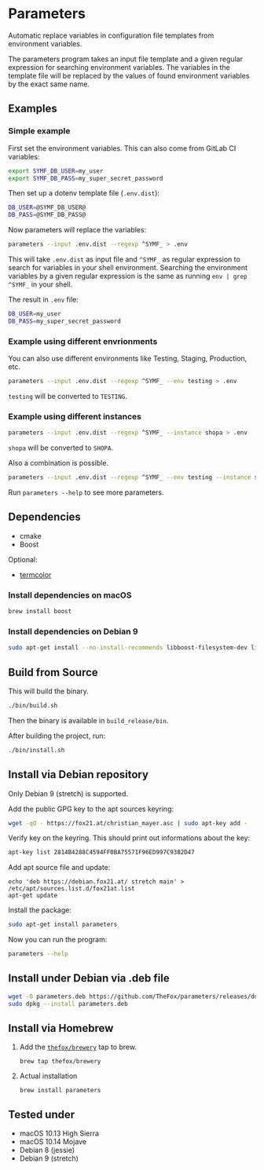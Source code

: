 # Parameters

Automatic replace variables in configuration file templates from environment variables.

The parameters program takes an input file template and a given regular expression for searching environment variables. The variables in the template file will be replaced by the values of found environment variables by the exact same name.

## Examples

### Simple example

First set the environment variables. This can also come from GitLab CI variables:

```bash
export SYMF_DB_USER=my_user
export SYMF_DB_PASS=my_super_secret_password
```

Then set up a dotenv template file (`.env.dist`):

```bash
DB_USER=@SYMF_DB_USER@
DB_PASS=@SYMF_DB_PASS@
```

Now parameters will replace the variables:

```bash
parameters --input .env.dist --regexp ^SYMF_ > .env
```

This will take `.env.dist` as input file and `^SYMF_` as regular expression to search for variables in your shell environment. Searching the environment variables by a given regular expression is the same as running `env | grep ^SYMF_` in your shell.

The result in `.env` file:

```bash
DB_USER=my_user
DB_PASS=my_super_secret_password
```

### Example using different envrionments

You can also use different environments like Testing, Staging, Production, etc.

```bash
parameters --input .env.dist --regexp ^SYMF_ --env testing > .env
```

`testing` will be converted to `TESTING`.

### Example using different instances

```bash
parameters --input .env.dist --regexp ^SYMF_ --instance shopa > .env
```

`shopa` will be converted to `SHOPA`.

Also a combination is possible.

```bash
parameters --input .env.dist --regexp ^SYMF_ --env testing --instance shopa > .env
```

Run `parameters --help` to see more parameters.

## Dependencies

- cmake
- Boost

Optional:

- [termcolor](https://github.com/ikalnytskyi/termcolor)

### Install dependencies on macOS

```bash
brew install boost
```

### Install dependencies on Debian 9

```bash
sudo apt-get install --no-install-recommends libboost-filesystem-dev libboost-program-options-dev
```

## Build from Source

This will build the binary.

```bash
./bin/build.sh
```

Then the binary is available in `build_release/bin`.

After building the project, run:

```bash
./bin/install.sh
```

## Install via Debian repository

Only Debian 9 (stretch) is supported.

Add the public GPG key to the apt sources keyring:

```bash
wget -qO - https://fox21.at/christian_mayer.asc | sudo apt-key add -
```

Verify key on the keyring. This should print out informations about the key:

```bash
apt-key list 2814B4288C4594FF0BA75571F96ED997C9382D47
```

Add apt source file and update:

```
echo 'deb https://debian.fox21.at/ stretch main' > /etc/apt/sources.list.d/fox21at.list
apt-get update
```

Install the package:

```bash
sudo apt-get install parameters
```

Now you can run the program:

```bash
parameters --help
```

## Install under Debian via .deb file

```bash
wget -O parameters.deb https://github.com/TheFox/parameters/releases/download/v1.0.0-rc.2/parameters_1.0.0-rc.2_amd64.deb
sudo dpkg --install parameters.deb
```

## Install via Homebrew

1. Add the [`thefox/brewery`](https://github.com/TheFox/homebrew-brewery) tap to brew.
	
	```
	brew tap thefox/brewery
	```

2. Actual installation
	
	```
	brew install parameters
	```

## Tested under

- macOS 10.13 High Sierra
- macOS 10.14 Mojave
- Debian 8 (jessie)
- Debian 9 (stretch)
